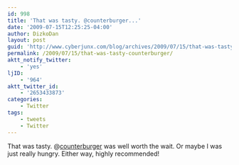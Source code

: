 ```yaml
---
id: 998
title: 'That was tasty. @counterburger...'
date: '2009-07-15T12:25:25-04:00'
author: DizkoDan
layout: post
guid: 'http://www.cyberjunx.com/blog/archives/2009/07/15/that-was-tasty-counterburger/'
permalink: /2009/07/15/that-was-tasty-counterburger/
aktt_notify_twitter:
    - 'yes'
ljID:
    - '964'
aktt_twitter_id:
    - '2653433873'
categories:
    - Twitter
tags:
    - tweets
    - Twitter
---
```


That was tasty. @[counterburger](http://twitter.com/counterburger) was well worth the wait. Or maybe I was just really hungry. Either way, highly recommended!
